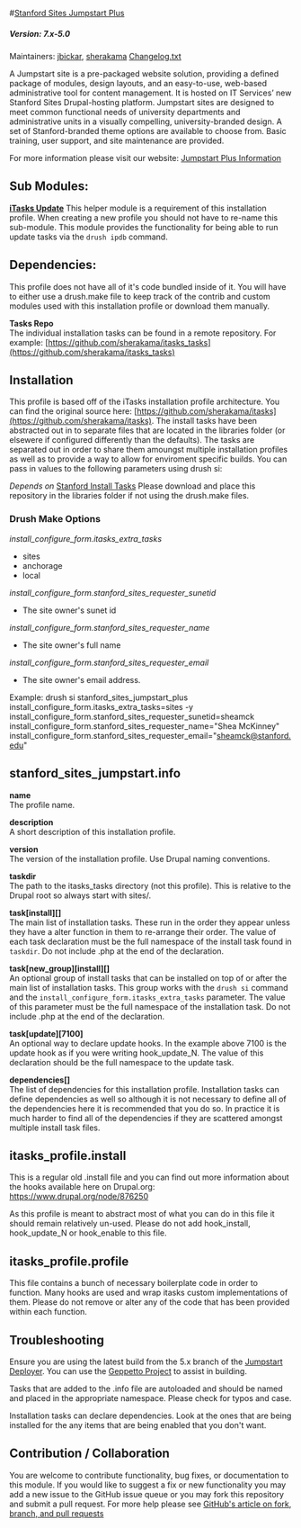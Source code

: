 #[Stanford Sites Jumpstart Plus](https://github.com/SU-SWS/stanford_sites_jumpstart_plus)
##### Version: 7.x-5.0

Maintainers: [jbickar](https://github.com/jbickar), [sherakama](https://github.com/sherakama)
[Changelog.txt](CHANGELOG.txt)

A Jumpstart site is a pre-packaged website solution, providing a defined package of modules, design layouts, and an easy-to-use, web-based administrative tool for content management. It is hosted on IT Services’ new Stanford Sites Drupal-hosting platform. Jumpstart sites are designed to meet common functional needs of university departments and administrative units in a visually compelling, university-branded design. A set of Stanford-branded theme options are available to choose from. Basic training, user support, and site maintenance are provided.

For more information please visit our website: [Jumpstart Plus Information](https://jumpstart.stanford.edu/products/jumpstart-plus)

Sub Modules:
---

**[iTasks Update](https://github.com/sherakama/itasks)**
This helper module is a requirement of this installation profile. When creating
a new profile you should not have to re-name this sub-module. This module
provides the functionality for being able to run update tasks via the
`drush ipdb` command.

Dependencies:
---

This profile does not have all of it's code bundled inside of it. You will have
to either use a drush.make file to keep track of the contrib and custom modules
used with this installation profile or download them manually.

**Tasks Repo**  
The individual installation tasks can be found in a remote repository. For
example: [https://github.com/sherakama/itasks_tasks](https://github.com/sherakama/itasks_tasks)



Installation
---

This profile is based off of the iTasks installation profile architecture. You can find the original source here: [https://github.com/sherakama/itasks](https://github.com/sherakama/itasks). The install tasks have been abstracted out in to separate files that are located in the libraries folder (or elsewere if configured differently than the defaults). The tasks are separated out in order to share them amoungst multiple installation profiles as well as to provide a way to allow for enviroment specific builds. You can pass in values to the following parameters using drush si:

*Depends on*
[Stanford Install Tasks](https://github.com/SU-SWS/stanford_install_tasks)
Please download and place this repository in the libraries folder if not using the drush.make files.

### Drush Make Options

*install_configure_form.itasks_extra_tasks*
- sites
- anchorage
- local

*install_configure_form.stanford_sites_requester_sunetid*
- The site owner's sunet id

*install_configure_form.stanford_sites_requester_name*
- The site owner's full name

*install_configure_form.stanford_sites_requester_email*
- The site owner's email address.

Example:
drush si stanford_sites_jumpstart_plus
install_configure_form.itasks_extra_tasks=sites -y
install_configure_form.stanford_sites_requester_sunetid=sheamck
install_configure_form.stanford_sites_requester_name="Shea McKinney"
install_configure_form.stanford_sites_requester_email="sheamck@stanford.edu"

## stanford_sites_jumpstart.info

**name**  
The profile name.

**description**  
A short description of this installation profile.

**version**  
The version of the installation profile. Use Drupal naming conventions.

**taskdir**  
The path to the itasks_tasks directory (not this profile). This is relative to the Drupal root so always start with sites/.

**task[install][]**  
The main list of installation tasks. These run in the order they appear unless they have a alter function in them to re-arrange their order. The value of each task declaration must be the full namespace of the install task found in `taskdir`. Do not include .php at the end of the declaration.

**task[new_group][install][]**  
An optional group of install tasks that can be installed on top of or after the main list of installation tasks. This group works with the `drush si` command and the `install_configure_form.itasks_extra_tasks` parameter. The value of this parameter must be the full namespace of the installation task. Do not include .php at the end of the declaration.

**task[update][7100]**  
An optional way to declare update hooks. In the example above 7100 is the update hook as if you were writing hook_update_N. The value of this declaration should be the full namespace to the update task.

**dependencies[]**  
The list of dependencies for this installation profile. Installation tasks can define dependencies as well so although it is not necessary to define all of the dependencies here it is recommended that you do so. In practice it is much harder to find all of the dependencies if they are scattered amongst multiple install task files.  

## itasks_profile.install

This is a regular old .install file and you can find out more information about the hooks available here on Drupal.org: https://www.drupal.org/node/876250

As this profile is meant to abstract most of what you can do in this file it should remain relatively un-used. Please do not add hook_install, hook_update_N or hook_enable to this file.

## itasks_profile.profile

This file contains a bunch of necessary boilerplate code in order to function. Many hooks are used and wrap itasks custom implementations of them. Please do not remove or alter any of the code that has been provided within each function.

Troubleshooting
---

Ensure you are using the latest build from the 5.x branch of the [Jumpstart Deployer](https://github.com/SU-SWS/stanford-jumpstart-deployer).
You can use the [Geppetto Project](https://github.com/SU-SWS/stanford_geppetto) to assist in building.

Tasks that are added to the .info file are autoloaded and should be named and
placed in the appropriate namespace. Please check for typos and case.

Installation tasks can declare dependencies. Look at the ones that are being installed for the any items that are being enabled that you don't want.

Contribution / Collaboration
---

You are welcome to contribute functionality, bug fixes, or documentation to this module. If you would like to suggest a fix or new functionality you may add a new issue to the GitHub issue queue or you may fork this repository and submit a pull request. For more help please see [GitHub's article on fork, branch, and pull requests](https://help.github.com/articles/using-pull-requests)
